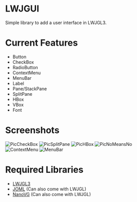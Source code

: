 # LWJGUI
Simple library to add a user interface in LWJGL3.


# Current Features
- Button
- CheckBox
- RadioButton
- ContextMenu
- MenuBar
- Label
- Pane/StackPane
- SplitPane
- HBox
- VBox
- Font

# Screenshots
![PicCheckBox](https://i.imgur.com/XjhGSCI.png)
![PicSplitPane](https://i.imgur.com/l3gsiYo.png)
![PicHBox](https://i.imgur.com/TV2J7B6.png)
![PicNoMeansNo](https://i.imgur.com/jqRl6NY.png)
![ContextMenu](https://i.imgur.com/VTQHcR4.png)
![MenuBar](https://i.imgur.com/RdKJJJA.png)

# Required Libraries
- [LWJGL3](https://www.lwjgl.org/)
- [JOML](https://github.com/JOML-CI/JOML) (Can also come with LWJGL)
- [NanoVG](https://github.com/memononen/nanovg) (Can also come with LWJGL)
